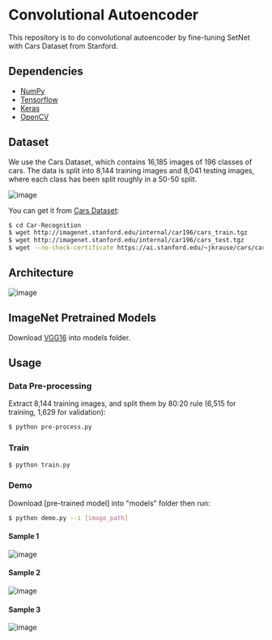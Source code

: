 # Convolutional Autoencoder

This repository is to do convolutional autoencoder by fine-tuning SetNet with Cars Dataset from Stanford.


## Dependencies

- [NumPy](http://docs.scipy.org/doc/numpy-1.10.1/user/install.html)
- [Tensorflow](https://www.tensorflow.org/versions/r0.8/get_started/os_setup.html)
- [Keras](https://keras.io/#installation)
- [OpenCV](https://opencv-python-tutroals.readthedocs.io/en/latest/)

## Dataset

We use the Cars Dataset, which contains 16,185 images of 196 classes of cars. The data is split into 8,144 training images and 8,041 testing images, where each class has been split roughly in a 50-50 split.

 ![image](https://github.com/foamliu/Conv-Autoencoder/raw/master/images/random.jpg)

You can get it from [Cars Dataset](https://ai.stanford.edu/~jkrause/cars/car_dataset.html):

```bash
$ cd Car-Recognition
$ wget http://imagenet.stanford.edu/internal/car196/cars_train.tgz
$ wget http://imagenet.stanford.edu/internal/car196/cars_test.tgz
$ wget --no-check-certificate https://ai.stanford.edu/~jkrause/cars/car_devkit.tgz
```

## Architecture

![image](https://github.com/foamliu/Conv-Autoencoder/raw/master/images/segnet.jpg)


## ImageNet Pretrained Models

Download [VGG16](https://github.com/fchollet/deep-learning-models/releases/download/v0.1/vgg16_weights_tf_dim_ordering_tf_kernels.h5) into models folder.


## Usage

### Data Pre-processing
Extract 8,144 training images, and split them by 80:20 rule (6,515 for training, 1,629 for validation):
```bash
$ python pre-process.py
```

### Train
```bash
$ python train.py
```

### Demo
Download [pre-trained model] into "models" folder then run:

```bash
$ python demo.py --i [image_path]
```

#### Sample 1

![image](https://github.com/foamliu/Conv-Autoencoder/raw/master/images/sample-1.jpg)
 
#### Sample 2

![image](https://github.com/foamliu/Conv-Autoencoder/raw/master/images/sample-2.jpg)
 
#### Sample 3

![image](https://github.com/foamliu/Conv-Autoencoder/raw/master/images/sample-3.jpg)